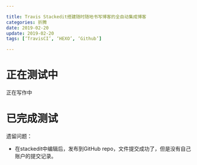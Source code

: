 ```yaml
---

title: Travis Stackedit搭建随时随地书写博客的全自动集成博客
categories: 折腾
date: 2019-02-20
update: 2019-02-20
tags: [‘TravisCI’, ‘HEXO’, ‘Github’]

---
```



# 正在测试中
正在写作中

# 已完成测试
遗留问题：
- 在stackedit中编辑后，发布到GitHub repo，文件提交成功了，但是没有自己账户的提交记录。
<!--stackedit_data:
eyJoaXN0b3J5IjpbNTI4NDI4NTAzLDEwOTgyNjY1MDIsMTgyMj
U1MzM2OF19
-->